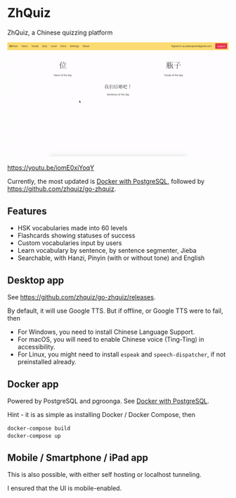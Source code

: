 # ZhQuiz

ZhQuiz, a Chinese quizzing platform

![Preview GIF](/docs/preview.gif)

<https://youtu.be/iomE0xiYoqY>

Currently, the most updated is [Docker with PostgreSQL](/packages/www), followed by <https://github.com/zhquiz/go-zhquiz>.

## Features

- HSK vocabularies made into 60 levels
- Flashcards showing statuses of success
- Custom vocabularies input by users
- Learn vocabulary by sentence, by sentence segmenter, Jieba
- Searchable, with Hanzi, Pinyin (with or without tone) and English

## Desktop app

See <https://github.com/zhquiz/go-zhquiz/releases>.

By default, it will use Google TTS. But if offline, or Google TTS were to fail, then

- For Windows, you need to install Chinese Language Support.
- For macOS, you will need to enable Chinese voice (Ting-Ting) in accessibility.
- For Linux, you might need to install `espeak` and `speech-dispatcher`, if not preinstalled already.

## Docker app

Powered by PostgreSQL and pgroonga. See [Docker with PostgreSQL](/packages/www).

Hint - it is as simple as installing Docker / Docker Compose, then

```sh
docker-compose build
docker-compose up
```

## Mobile / Smartphone / iPad app

This is also possible, with either self hosting or localhost tunneling.

I ensured that the UI is mobile-enabled.
